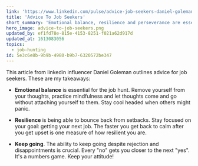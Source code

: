 ```yaml
---
link: 'https://www.linkedin.com/pulse/advice-job-seekers-daniel-goleman/'
title: 'Advice To Job Seekers'
short_summary: 'Emotional balance, resilience and perseverance are essential skills for job seekers'
hero_image: advice-to-job-seekers.png
updated_by: ef1fd78e-815e-4153-8251-f021a62d917d
updated_at: 1613083056
topics:
  - job-hunting
id: 5e3c6e8b-9b9b-4980-b9b7-6320572be347
---
```

This article from linkedin influencer Daniel Goleman outlines advice for job seekers. These are my takeaways:

- **Emotional balance** is essential for the job hunt. Remove yourself from your thoughts, practice mindfulness and let thoughts come and go without attaching yourself to them. Stay cool headed when others might panic.

- **Resilience** is being able to bounce back from setbacks. Stay focused on your goal: getting your next job. The faster you get back to calm after you get upset is one measure of how resilient you are.

- **Keep going**. The ability to keep going despite rejection and disappointments is crucial. Every "no" gets you closer to the next "yes". It's a numbers game. Keep your attitude!